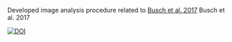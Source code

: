 Developed image analysis procedure related to [Busch et al. 2017](https://doi.org/10.3389/fmars.2017.00166 'Busch et al. 2017') Busch et al. 2017 

[![DOI](https://zenodo.org/badge/177217745.svg)](https://zenodo.org/badge/latestdoi/177217745)
